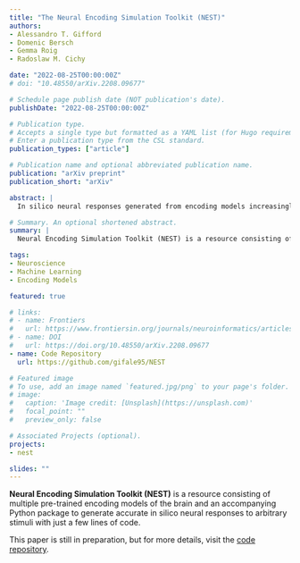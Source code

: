 ```yaml
---
title: "The Neural Encoding Simulation Toolkit (NEST)"
authors:
- Alessandro T. Gifford
- Domenic Bersch
- Gemma Roig
- Radoslaw M. Cichy

date: "2022-08-25T00:00:00Z"
# doi: "10.48550/arXiv.2208.09677"

# Schedule page publish date (NOT publication's date).
publishDate: "2022-08-25T00:00:00Z"

# Publication type.
# Accepts a single type but formatted as a YAML list (for Hugo requirements).
# Enter a publication type from the CSL standard.
publication_types: ["article"]

# Publication name and optional abbreviated publication name.
publication: "arXiv preprint"
publication_short: "arXiv"

abstract: |
  In silico neural responses generated from encoding models increasingly resemble in vivo responses recorded from real brains, enabling the novel research paradigm of in silico neuroscience. In silico neuroscience scales beyond what is possible with in vivo data, allowing to explore and test scientific hypotheses across vastly larger solution spaces. To catalyze this emerging research paradigm, here we introduce the Neural Encoding Simulation Toolkit (NEST), a resource consisting of multiple pre-trained encoding models of the brain and a Python package to generate accurate in silico neural responses to massive amounts of arbitrary stimuli with a few lines of code (https://github.com/gifale95/NEST). We show that NEST’s encoding models accurately predict neural responses to visual stimuli, and that these in silico responses reproduce key neural signatures of visual processing in the brain. Together, this opens the doors to using in silico neural responses for scientific discovery, which we envision will lead to a more efficient and reproducible science.

# Summary. An optional shortened abstract.
summary: |
  Neural Encoding Simulation Toolkit (NEST) is a resource consisting of multiple pre-trained encoding models of the brain and an accompanying Python package to generate accurate in silico neural responses to arbitrary stimuli with just a few lines of code.

tags:
- Neuroscience
- Machine Learning
- Encoding Models

featured: true

# links:
# - name: Frontiers
#   url: https://www.frontiersin.org/journals/neuroinformatics/articles/10.3389/fninf.2025.1515873/abstract
# - name: DOI
#   url: https://doi.org/10.48550/arXiv.2208.09677
- name: Code Repository
  url: https://github.com/gifale95/NEST

# Featured image
# To use, add an image named `featured.jpg/png` to your page's folder. 
# image:
#   caption: 'Image credit: [Unsplash](https://unsplash.com)'
#   focal_point: ""
#   preview_only: false

# Associated Projects (optional).
projects:
- nest

slides: ""
---
```


**Neural Encoding Simulation Toolkit (NEST)** is a resource consisting of multiple pre-trained encoding models of the brain and an accompanying Python package to generate accurate in silico neural responses to arbitrary stimuli with just a few lines of code.

This paper is still in preparation, but for more details, visit the [code repository](https://github.com/gifale95/NEST).
